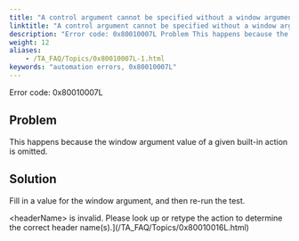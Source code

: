 ```yaml
--- 
title: "A control argument cannot be specified without a window argument. Please input valid data."
linktitle: "A control argument cannot be specified without a window argument. Please input valid data."
description: "Error code: 0x80010007L Problem This happens because the window argument value of a given built-in action is omitted. Solution Fill in a value for the window argument, and then re-run the test."
weight: 12
aliases: 
    - /TA_FAQ/Topics/0x80010007L-1.html
keywords: "automation errors, 0x80010007L"
---
```


Error code: 0x80010007L

## Problem

This happens because the window argument value of a given built-in action is omitted.

## Solution

Fill in a value for the window argument, and then re-run the test.



<headerName\> is invalid. Please look up or retype the action to determine the correct header name\(s\).](/TA_FAQ/Topics/0x80010016L.html)

